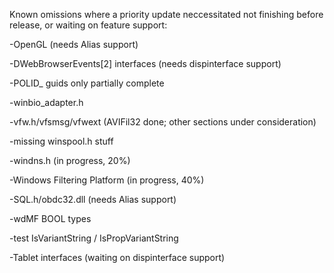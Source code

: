Known omissions where a priority update neccessitated not finishing 
before release, or waiting on feature support:

-OpenGL (needs Alias support)

-DWebBrowserEvents[2] interfaces (needs dispinterface support)

-POLID_ guids only partially complete

-winbio_adapter.h
 
-vfw.h/vfsmsg/vfwext (AVIFil32 done; other sections under consideration)

-missing winspool.h stuff

-windns.h (in progress, 20%)

-Windows Filtering Platform (in progress, 40%)

-SQL.h/obdc32.dll (needs Alias support)

-wdMF BOOL types

-test IsVariantString / IsPropVariantString

-Tablet interfaces (waiting on dispinterface support)